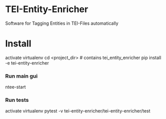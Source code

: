 # TEI-Entity-Enricher
Software for Tagging Entities in TEI-Files automatically

# Install
activate virtualenv
cd <project_dir>  # contains tei_entity_enricher
pip install -e tei-entity-enricher
### Run main gui
ntee-start
### Run tests
activate virtualenv
pytest -v tei-entity-enricher/tei-entity-enricher/test
